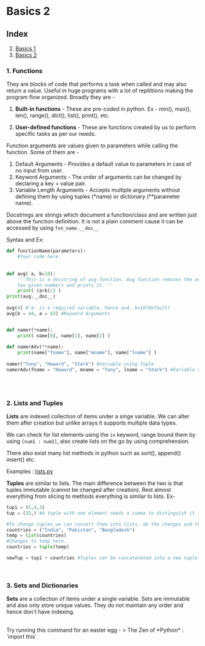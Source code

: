 # Basics 2

## Index
2. [Basics 1](#Basics-1)
3. [Basics 2](#Basics-2)

### **1. Functions**
They are blocks of code that performs a task when called and may also return a value. Useful in huge programs with a lot of repititions making the program flow organized. Broadly they are -

 1. **Built-in functions** -
	These are pre-coded in python. Ex - min(), max(), len(), range(), dict(), 	list(), print(), etc.
 	
 2. **User-defined functions** -
	These are functions created by us to perform specific tasks as per our 	needs.

Function arguments are values given to parameters while calling the function. Some of them are -

1. Default Arguments - Provides a default value to parameters in case of no input from user.
2. Keyword Arguments - The order of arguments can be changed by declaring a key = value pair.
3. Variable Length Arguments - Accepts multiple arguments without defining them by using tuples (&ast;name) or dictionary (**parameter name).

Docstrings are strings which document a function/class and are written just above the function definition. It is not a plain comment cause it can be accessed by using `fxn_name.__doc__`

Syntax and Ex:
	
```python
def functionName(parameters):
	#Your code here.
	
	
def avg( a, b=10):
    '''This is a docstring of avg function. Avg function removes the average of 
    two given numbers and prints it.'''
	print( (a+b)/2 )
print(avg.__doc__)
	
avg(4) #'a' is a required variable, hence a=4, b=10(Default)
avg(b = 44, a = 43) #Keyword Arguments


def namer(*name):
	print( name[0], name[1], name[2] )
	
def namerAdv(**name):
	print(name["fname"], name["mname"], name["lname"] )
	
namer("Tony", "Howard", "Stark") #Variable using Tuple
namerAdv(fname = "Howard", mname = "Tony", lname = "Stark") #Variable using Dict.
	

```

<br>
 

### **2. Lists and Tuples**
**Lists** are indexed collection of items under a singe variable. We can alter them after creation but unlike arrays it supports multiple data types.

We can check for list elements using the `in` keyword, range bound them by using `[num1 : num2]`, also create lists on the go by using comprehension.

There also exist many list methods in python such as sort(), append() insert() etc.

Examples : [lists.py](https://github.com/AbhigyanBafna/brain2/blob/main/SY/Python/lists.py)

**Tuples** are similar to lists. The main difference between the two is that tuples immutable (cannot be changed after creation). Rest almost everything from slicing to methods everything is similar to lists. Ex-

```python
tup1 = (5,4,3)
tup = (33,) #A tuple with one element needs a comma to distinguish it from an integer.

#To change tuples we can convert them into lists, do the changes and then convert them back to tuples.
countries = ("India", "Pakistan", "Bangladesh")
temp = list(countries) 
#Changes to temp here.
countries = tuple(temp)

newTup = tup1 + countries #Tuples can be concatenated into a new tuple.
```

<br>
 
 ### **3. Sets and Dictionaries**
 **Sets** are a collection of items under a single variable. Sets are immutable and also only store unique values. They do not maintain any order and hence don't have indexing.

 <br>
Try running this command for an easter egg -
> The Zen of *Python* : `import this`

